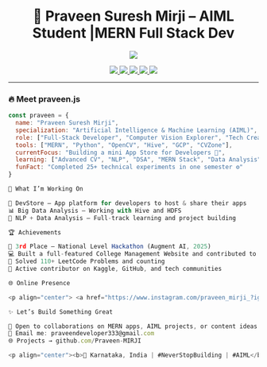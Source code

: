 <h1 align="center">🚀 Praveen Suresh Mirji – AIML Student |MERN Full Stack Dev </h1>  

<p align="center">  
  <img src="https://readme-typing-svg.herokuapp.com?font=Fira+Code&size=24&pause=1000&color=F76C6C&center=true&vCenter=true&width=500&lines=Learning+AIML+with+Passion+%F0%9F%A7%A0;Crafting+MERN+Apps+for+Fun+%F0%9F%92%BB;Exploring+Computer+Vision+%F0%9F%94%8D;100%2B+Projects+and+Counting+%F0%9F%94%A5" />  
</p>  

<p align="center">  
  <a href="https://www.instagram.com/praveen_mirji_?igsh=bWtjb3J4ZHBhcXRh" target="_blank">  
    <img src="https://img.shields.io/badge/Instagram-E4405F?style=for-the-badge&logo=instagram&logoColor=white" />  
  </a>  
  <a href="https://www.kaggle.com/praveenmirji333" target="_blank">  
    <img src="https://img.shields.io/badge/Kaggle-20BEFF?style=for-the-badge&logo=kaggle&logoColor=white" />  
  </a>  
  <a href="https://www.linkedin.com/in/praveen-suresh-mirji" target="_blank">  
    <img src="https://img.shields.io/badge/LinkedIn-0A66C2?style=for-the-badge&logo=linkedin&logoColor=white" />  
  </a>  
  <a href="https://leetcode.com/u/Praveen_Suresh_Mirji/" target="_blank">  
    <img src="https://img.shields.io/badge/LeetCode-FFA116?style=for-the-badge&logo=leetcode&logoColor=black" />  
  </a>  
  <a href="mailto:praveendeveloper333@gmail.com">  
    <img src="https://img.shields.io/badge/Gmail-EA4335?style=for-the-badge&logo=gmail&logoColor=white" />  
  </a>  
</p>  

---

### 🔥 Meet praveen.js  
```js
const praveen = {
  name: "Praveen Suresh Mirji",
  specialization: "Artificial Intelligence & Machine Learning (AIML)",
  role: ["Full-Stack Developer", "Computer Vision Explorer", "Tech Creator"],
  tools: ["MERN", "Python", "OpenCV", "Hive", "GCP", "CVZone"],
  currentFocus: "Building a mini App Store for Developers 🚀",
  learning: ["Advanced CV", "NLP", "DSA", "MERN Stack", "Data Analysis"],
  funFact: "Completed 25+ technical experiments in one semester ⚙️"
}

🧠 What I’m Working On

🛒 DevStore – App platform for developers to host & share their apps
📊 Big Data Analysis – Working with Hive and HDFS
🧠 NLP + Data Analysis – Full-track learning and project building

🏆 Achievements

🥉 3rd Place – National Level Hackathon (Augment AI, 2025)
💻 Built a full-featured College Management Website and contributed to my PU college
🔢 Solved 110+ LeetCode Problems and counting
🚀 Active contributor on Kaggle, GitHub, and tech communities

🌐 Online Presence

<p align="center"> <a href="https://www.instagram.com/praveen_mirji_?igsh=bWtjb3J4ZHBhcXRh" target="_blank"> <img src="https://img.shields.io/badge/Instagram-E4405F?style=for-the-badge&logo=instagram&logoColor=white" /> </a> <a href="https://www.linkedin.com/in/praveen-suresh-mirji" target="_blank"> <img src="https://img.shields.io/badge/LinkedIn-0A66C2?style=for-the-badge&logo=linkedin&logoColor=white" /> </a> <a href="https://leetcode.com/u/Praveen_Suresh_Mirji/" target="_blank"> <img src="https://img.shields.io/badge/LeetCode-FFA116?style=for-the-badge&logo=leetcode&logoColor=black" /> </a> <a href="https://www.kaggle.com/praveenmirji333" target="_blank"> <img src="https://img.shields.io/badge/Kaggle-20BEFF?style=for-the-badge&logo=kaggle&logoColor=white" /> </a> <a href="mailto:praveendeveloper333@gmail.com"> <img src="https://img.shields.io/badge/Gmail-EA4335?style=for-the-badge&logo=gmail&logoColor=white" /> </a> </p>

✨ Let’s Build Something Great

💬 Open to collaborations on MERN apps, AIML projects, or content ideas
📩 Email me: praveendeveloper333@gmail.com
🌐 Projects → github.com/Praveen-MIRJI

<p align="center"><b>📍 Karnataka, India | #NeverStopBuilding | #AIML</b></p> <p align="center"> <img src="https://komarev.com/ghpvc/?username=Praveen-MIRJI&label=Profile%20Views&color=blueviolet&style=flat-square" alt="Profile Views" /> </p>
